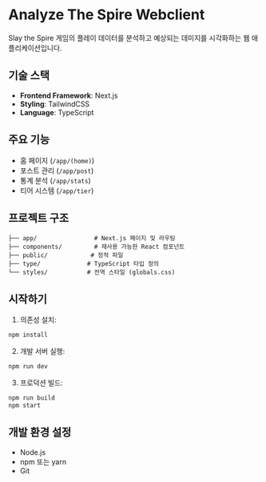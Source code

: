 # Analyze The Spire Webclient

Slay the Spire 게임의 플레이 데이터를 분석하고 예상되는 데미지를 시각화하는 웹 애플리케이션입니다.

## 기술 스택

- **Frontend Framework**: Next.js
- **Styling**: TailwindCSS
- **Language**: TypeScript

## 주요 기능

- 홈 페이지 (`/app/(home)`)
- 포스트 관리 (`/app/post`)
- 통계 분석 (`/app/stats`)
- 티어 시스템 (`/app/tier`)

## 프로젝트 구조

```
├── app/                # Next.js 페이지 및 라우팅
├── components/         # 재사용 가능한 React 컴포넌트
├── public/            # 정적 파일
├── type/             # TypeScript 타입 정의
└── styles/           # 전역 스타일 (globals.css)
```

## 시작하기

1. 의존성 설치:
```bash
npm install
```

2. 개발 서버 실행:
```bash
npm run dev
```

3. 프로덕션 빌드:
```bash
npm run build
npm start
```

## 개발 환경 설정

- Node.js
- npm 또는 yarn
- Git